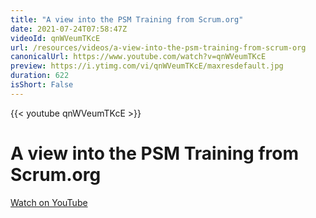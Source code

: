 ```yaml
---
title: "A view into the PSM Training from Scrum.org"
date: 2021-07-24T07:58:47Z
videoId: qnWVeumTKcE
url: /resources/videos/a-view-into-the-psm-training-from-scrum-org
canonicalUrl: https://www.youtube.com/watch?v=qnWVeumTKcE
preview: https://i.ytimg.com/vi/qnWVeumTKcE/maxresdefault.jpg
duration: 622
isShort: False
---
```


{{< youtube qnWVeumTKcE >}}

# A view into the PSM Training from Scrum.org



[Watch on YouTube](https://www.youtube.com/watch?v=qnWVeumTKcE)
